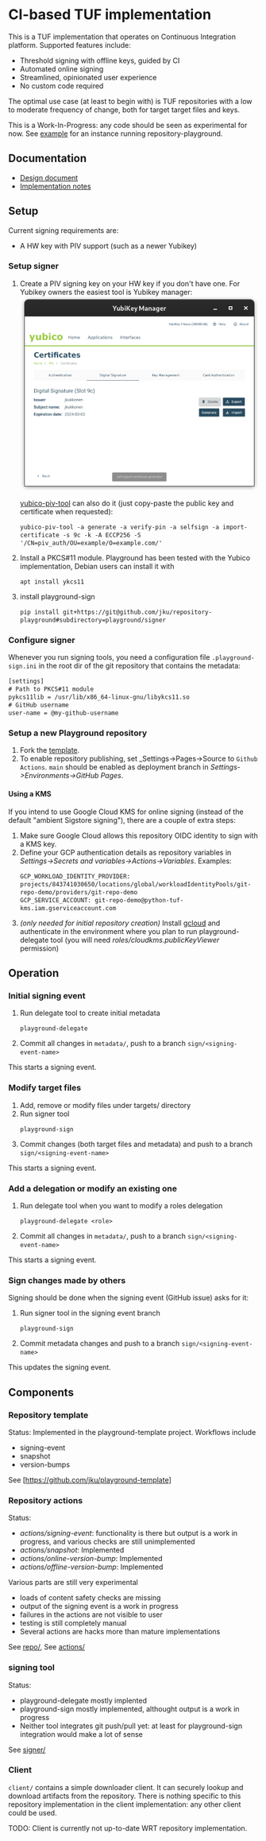 # CI-based TUF implementation

This is a TUF implementation that operates on Continuous Integration platform.
Supported features include:
* Threshold signing with offline keys, guided by CI
* Automated online signing
* Streamlined, opinionated user experience
* No custom code required

The optimal use case (at least to begin with) is TUF repositories with a low
to moderate frequency of change, both for target target files and keys.

This is a Work-In-Progress: any code should be seen as experimental for now. See [example](https://github.com/jku/test-repo-for-playground/) for an instance running repository-playground.

## Documentation

* [Design document](https://docs.google.com/document/d/140jiFHGc3wwEmNaJmUdgkNeNK4i4CC-lm5-eVQYXiL0)
* [Implementation notes](IMPLEMENTATION-NOTES.md)

## Setup

Current signing requirements are:
 * A HW key with PIV support (such as a newer Yubikey)

### Setup signer

1. Create a PIV signing key on your HW key if you don't have one. For Yubikey owners the easiest tool is Yubikey manager:![Yubikey manager UI](yubikey-manager.png)
   
   [yubico-piv-tool](https://developers.yubico.com/yubico-piv-tool/) can also do it (just copy-paste the public key and certificate when requested):
   ```
   yubico-piv-tool -a generate -a verify-pin -a selfsign -a import-certificate -s 9c -k -A ECCP256 -S '/CN=piv_auth/OU=example/O=example.com/'
   ```
1. Install a PKCS#11 module. Playground has been tested with the Yubico implementation,
   Debian users can install it with
   ```
   apt install ykcs11
   ```
1. install playground-sign
   ```
   pip install git+https://git@github.com/jku/repository-playground#subdirectory=playground/signer
   ```

### Configure signer

Whenever you run signing tools, you need a configuration file `.playground-sign.ini` in the root dir of the git repository that contains the metadata:
   ```
   [settings]
   # Path to PKCS#11 module
   pykcs11lib = /usr/lib/x86_64-linux-gnu/libykcs11.so
   # GitHub username
   user-name = @my-github-username
   ```

### Setup a new Playground repository

1. Fork the [template](https://github.com/jku/playground-template).
1. To enable repository publishing, set _Settings->Pages->Source to `Github Actions`. `main`
   should be enabled as deployment branch in _Settings->Environments->GitHub Pages_.

#### Using a KMS

If you intend to use Google Cloud KMS for online signing (instead of the default
"ambient Sigstore signing"), there are a couple of extra steps:
1. Make sure Google Cloud allows this repository OIDC identity to sign with a KMS key.
1. Define your GCP authentication details as repository variables in
   _Settings->Secrets and variables->Actions->Variables_. Examples:
   ```
   GCP_WORKLOAD_IDENTITY_PROVIDER: projects/843741030650/locations/global/workloadIdentityPools/git-repo-demo/providers/git-repo-demo
   GCP_SERVICE_ACCOUNT: git-repo-demo@python-tuf-kms.iam.gserviceaccount.com
   ```
1. _(only needed for initial repository creation)_ Install
   [gcloud](https://cloud.google.com/sdk/docs/install) and authenticate in the
   environment where you plan to run playground-delegate tool (you will need
   _roles/cloudkms.publicKeyViewer_ permission)

## Operation

### Initial signing event

1. Run delegate tool to create initial metadata
   ```
   playground-delegate
   ```
1. Commit all changes in `metadata/`, push to a branch `sign/<signing-event-name>`

This starts a signing event.

### Modify target files

1. Add, remove or modify files under targets/ directory
1. Run signer tool
   ```
   playground-sign
   ```
1. Commit changes (both target files and metadata) and push to a branch `sign/<signing-event-name>`

This starts a signing event.

### Add a delegation or modify an existing one

1. Run delegate tool when you want to modify a roles delegation
   ```
   playground-delegate <role>
   ```
1. Commit all changes in `metadata/`, push to a branch `sign/<signing-event-name>`

This starts a signing event.

### Sign changes made by others

Signing should be done when the signing event (GitHub issue) asks for it:

1. Run signer tool in the signing event branch
   ```
   playground-sign
   ```
2. Commit metadata changes and push to a branch `sign/<signing-event-name>`

This updates the signing event.

## Components

### Repository template

Status: Implemented in the playground-template project. Workflows include
* signing-event
* snapshot
* version-bumps

See [https://github.com/jku/playground-template]

### Repository actions

Status:
* *actions/signing-event*: functionality is there but output is a work in progress, and
  various checks are still unimplemented 
* *actions/snapshot*: Implemented
* *actions/online-version-bump*: Implemented
* *actions/offline-version-bump*: Implemented

Various parts are still very experimental
* loads of content safety checks are missing
* output of the signing event is a work in progress
* failures in the actions are not visible to user
* testing is still completely manual
* Several actions are hacks more than mature implementations 

See [repo/](repo/), See [actions/](actions/)

### signing tool

Status:
* playground-delegate mostly implented
* playground-sign mostly implemented, althought output is a work in progress
* Neither tool integrates git push/pull yet: at least for playground-sign integration would make a lot of sense

See [signer/](signer/)

### Client

`client/` contains a simple downloader client. It can securely lookup and download artifacts from the repository.
There is nothing specific to this repository implementation in the client implementation: any other client could be used. 

TODO: Client is currently not up-to-date WRT repository implementation.
